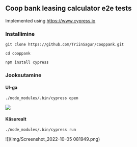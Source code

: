 ## Coop bank leasing calculator e2e tests

Implemented using https://www.cypress.io

### Installimine

```git clone https://github.com/TriinSagur/cooppank.git```

```cd cooppank```

```npm install cypress```


### Jooksutamine

#### UI-ga

```./node_modules/.bin/cypress open```

![](img/Screenshot_2022-10-05%20000806.png)

#### Käsurealt

```./node_modules/.bin/cypress run```

![](img/Screenshot_2022-10-05 081949.png)